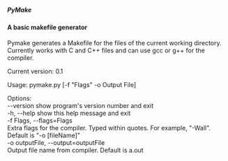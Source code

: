 ##### PyMake
#### A basic makefile generator

Pymake generates a Makefile for the files of the current working directory. Currently works with C and C++ files and can use gcc or g++ for the compiler. 

Current version: 0.1  

Usage: pymake.py [-f "Flags" -o Output File]  

Options:  
  --version             show program's version number and exit  
  -h, --help            show this help message and exit  
  -f Flags, --flags=Flags  
                        Extra flags for the compiler. Typed within quotes. For
                        example, "-Wall". Default is "-o [fileName]"  
  -o outputFile, --output=outputFile  
                        Output file name from compiler. Default is a.out  
